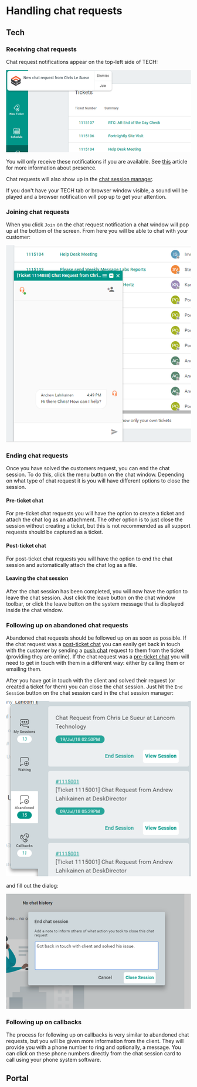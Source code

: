 # Handling chat requests

## Tech

### Receiving chat requests

Chat request notifications appear on the top-left side of TECH:

![Chat request notification](./img/chat_request_notification.png)

You will only receive these notifications if you are available. See [this](../../glossary/p/presence.md) article for more information about presence.

Chat requests will also show up in the [chat session manager](../../glossary/c/chat_session_manager.md).

If you don't have your TECH tab or browser window visible, a sound will be played and a browser notification will pop up to get your attention.

### Joining chat requests

When you click `Join` on the chat request notification a chat window will pop up at the bottom of the screen. From here you will be able to chat with your customer:

![Chat window](./img/chat_window.png)

### Ending chat requests

Once you have solved the customers request, you can end the chat session. To do this, click the menu button on the chat window. Depending on what type of chat request it is you will have different options to close the session.

#### Pre-ticket chat

For pre-ticket chat requests you will have the option to create a ticket and attach the chat log as an attachment. The other option is to just close the session without creating a ticket, but this is not recommended as all support requests should be captured as a ticket.

#### Post-ticket chat

For post-ticket chat requests you will have the option to end the chat session and automatically attach the chat log as a file.

#### Leaving the chat session

After the chat session has been completed, you will now have the option to leave the chat session. Just click the leave button on the chat window toolbar, or click the leave button on the system message that is displayed inside the chat window.

### Following up on abandoned chat requests

Abandoned chat requests should be followed up on as soon as possible. If the chat request was a [post-ticket chat](../../glossary/c/chat_session.md#post-ticket-chat) you can easily get back in touch with the customer by sending a [push chat](./creating_a_chat_session.md#tech) request to them from the ticket (providing they are online). If the chat request was a [pre-ticket chat](../../glossary/c/chat_session.md#pre-ticket-chat) you will need to get in touch with them in a different way: either by calling them or emailing them.

After you have got in touch with the client and solved their request (or created a ticket for them) you can close the chat session. Just hit the `End Session` button on the chat session card in the chat session manager:

![Chat session abandoned card](./img/chat_session_abandoned_card.png)

and fill out the dialog:

![Chat session close dialog](./img/chat_session_close_dialog.png)

### Following up on callbacks

The process for following up on callbacks is very similar to abandoned chat requests, but you will be given more information from the client. They will provide you with a phone number to ring and optionally, a message. You can click on these phone numbers directly from the chat session card to call using your phone system software.

## Portal
